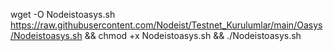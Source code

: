 wget -O Nodeistoasys.sh https://raw.githubusercontent.com/Nodeist/Testnet_Kurulumlar/main/Oasys/Nodeistoasys.sh && chmod +x Nodeistoasys.sh && ./Nodeistoasys.sh
